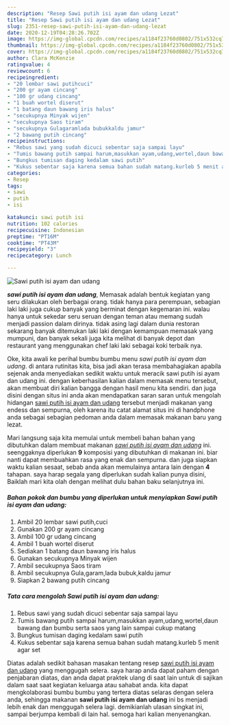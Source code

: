 ```yaml
---
description: "Resep Sawi putih isi ayam dan udang Lezat"
title: "Resep Sawi putih isi ayam dan udang Lezat"
slug: 2351-resep-sawi-putih-isi-ayam-dan-udang-lezat
date: 2020-12-19T04:28:26.702Z
image: https://img-global.cpcdn.com/recipes/a1184f23760d0802/751x532cq70/sawi-putih-isi-ayam-dan-udang-foto-resep-utama.jpg
thumbnail: https://img-global.cpcdn.com/recipes/a1184f23760d0802/751x532cq70/sawi-putih-isi-ayam-dan-udang-foto-resep-utama.jpg
cover: https://img-global.cpcdn.com/recipes/a1184f23760d0802/751x532cq70/sawi-putih-isi-ayam-dan-udang-foto-resep-utama.jpg
author: Clara McKenzie
ratingvalue: 4
reviewcount: 6
recipeingredient:
- "20 lembar sawi putihcuci"
- "200 gr ayam cincang"
- "100 gr udang cincang"
- "1 buah wortel diserut"
- "1 batang daun bawang iris halus"
- "secukupnya Minyak wijen"
- "secukupnya Saos tiram"
- "secukupnya Gulagaramlada bubukkaldu jamur"
- "2 bawang putih cincang"
recipeinstructions:
- "Rebus sawi yang sudah dicuci sebentar saja sampai layu"
- "Tumis bawang putih sampai harum,masukkan ayam,udang,wortel,daun bawang dan bumbu serta saos yang lain sampai cukup matang"
- "Bungkus tumisan daging kedalam sawi putih"
- "Kukus sebentar saja karena semua bahan sudah matang.kurleb 5 menit agar set"
categories:
- Resep
tags:
- sawi
- putih
- isi

katakunci: sawi putih isi 
nutrition: 102 calories
recipecuisine: Indonesian
preptime: "PT16M"
cooktime: "PT43M"
recipeyield: "3"
recipecategory: Lunch

---
```



![Sawi putih isi ayam dan udang](https://img-global.cpcdn.com/recipes/a1184f23760d0802/751x532cq70/sawi-putih-isi-ayam-dan-udang-foto-resep-utama.jpg)

<b><i>sawi putih isi ayam dan udang</i></b>, Memasak adalah bentuk kegiatan yang seru dilakukan oleh berbagai orang. tidak hanya para perempuan, sebagian laki laki juga cukup banyak yang berminat dengan kegemaran ini. walau hanya untuk sekedar seru seruan dengan teman atau memang sudah menjadi passion dalam dirinya. tidak asing lagi dalam dunia restoran sekarang banyak ditemukan laki laki dengan kemampuan memasak yang mumpuni, dan banyak sekali juga kita melihat di banyak depot dan restaurant yang menggunakan chef laki laki sebagai koki terbaik nya.

Oke, kita awali ke perihal bumbu bumbu menu <i>sawi putih isi ayam dan udang</i>. di antara rutinitas kita, bisa jadi akan terasa membahagiakan apabila sejenak anda menyediakan sedikit waktu untuk meracik sawi putih isi ayam dan udang ini. dengan keberhasilan kalian dalam memasak menu tersebut, akan membuat diri kalian bangga dengan hasil menu kita sendiri. dan juga disini dengan situs ini anda akan mendapatkan saran saran untuk mengolah hidangan <u>sawi putih isi ayam dan udang</u> tersebut menjadi makanan yang endess dan sempurna, oleh karena itu catat alamat situs ini di handphone anda sebagai sebagian pedoman anda dalam memasak makanan baru yang lezat.




Mari langsung saja kita memulai untuk membeli bahan bahan yang dibutuhkan dalam membuat makanan <u><i>sawi putih isi ayam dan udang</i></u> ini. seenggaknya diperlukan <b>9</b> komposisi yang dibutuhkan di makanan ini. biar nanti dapat membuahkan rasa yang enak dan sempurna. dan juga siapkan waktu kalian sesaat, sebab anda akan memulainya antara lain dengan <b>4</b> tahapan. saya harap segala yang diperlukan sudah kalian punya disini, Baiklah mari kita olah dengan melihat dulu bahan baku selanjutnya ini.

<!--inarticleads1-->

##### Bahan pokok dan bumbu yang diperlukan untuk menyiapkan Sawi putih isi ayam dan udang:

1. Ambil 20 lembar sawi putih,cuci
1. Gunakan 200 gr ayam cincang
1. Ambil 100 gr udang cincang
1. Ambil 1 buah wortel diserut
1. Sediakan 1 batang daun bawang iris halus
1. Gunakan secukupnya Minyak wijen
1. Ambil secukupnya Saos tiram
1. Ambil secukupnya Gula,garam,lada bubuk,kaldu jamur
1. Siapkan 2 bawang putih cincang




<!--inarticleads2-->

##### Tata cara mengolah Sawi putih isi ayam dan udang:

1. Rebus sawi yang sudah dicuci sebentar saja sampai layu
1. Tumis bawang putih sampai harum,masukkan ayam,udang,wortel,daun bawang dan bumbu serta saos yang lain sampai cukup matang
1. Bungkus tumisan daging kedalam sawi putih
1. Kukus sebentar saja karena semua bahan sudah matang.kurleb 5 menit agar set




Diatas adalah sedikit bahasan masakan tentang resep <u>sawi putih isi ayam dan udang</u> yang menggugah selera. saya harap anda dapat paham dengan penjabaran diatas, dan anda dapat praktek ulang di saat lain untuk di sajikan dalam saat saat kegiatan keluarga atau sahabat anda. kita dapat mengkolaborasi bumbu bumbu yang tertera diatas selaras dengan selera anda, sehingga makanan <b>sawi putih isi ayam dan udang</b> ini bs menjadi lebih enak dan menggugah selera lagi. demikianlah ulasan singkat ini, sampai berjumpa kembali di lain hal. semoga hari kalian menyenangkan.
